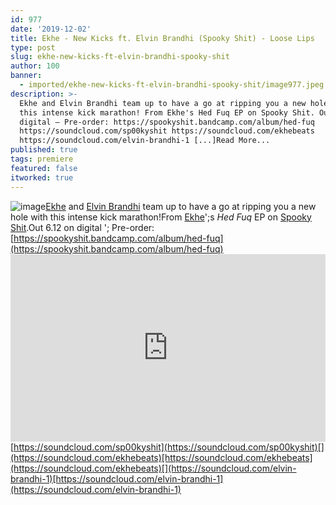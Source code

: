 ```yaml
---
id: 977
date: '2019-12-02'
title: Ekhe - New Kicks ft. Elvin Brandhi (Spooky Shit) - Loose Lips
type: post
slug: ekhe-new-kicks-ft-elvin-brandhi-spooky-shit
author: 100
banner:
  - imported/ekhe-new-kicks-ft-elvin-brandhi-spooky-shit/image977.jpeg
description: >-
  Ekhe and Elvin Brandhi team up to have a go at ripping you a new hole with
  this intense kick marathon! From Ekhe's Hed Fuq EP on Spooky Shit. Out 6.12 on
  digital – Pre-order: https://spookyshit.bandcamp.com/album/hed-fuq
  https://soundcloud.com/sp00kyshit https://soundcloud.com/ekhebeats
  https://soundcloud.com/elvin-brandhi-1 [...]Read More...
published: true
tags: premiere
featured: false
itworked: true
---
```

![image](../imported/ekhe-new-kicks-ft-elvin-brandhi-spooky-shit/image977.jpeg)[Ekhe](https://www.facebook.com/ekhebeats/) and [Elvin Brandhi](https://elvinbrandhi.bandcamp.com/) team up to have a go at ripping you a new hole with this intense kick marathon!From [Ekhe](https://www.residentadvisor.net/dj/ekhe)';s _Hed Fuq_ EP on [Spooky Shit](https://spookyshit.bandcamp.com/).Out 6.12 on digital '; Pre-order: [](https://spookyshit.bandcamp.com/album/hed-fuq)[https://spookyshit.bandcamp.com/album/hed-fuq](https://spookyshit.bandcamp.com/album/hed-fuq)<iframe width='100%' height='300' scrolling='no' frameborder='no' allow='autoplay' src='https://w.soundcloud.com/player/?url=https%3A//api.soundcloud.com/tracks/721816966&color=%23ff5500&auto_play=false&hide_related=false&show_comments=true&show_user=true&show_reposts=false&show_teaser=true'></iframe>[](https://soundcloud.com/sp00kyshit)[https://soundcloud.com/sp00kyshit](https://soundcloud.com/sp00kyshit)[](https://soundcloud.com/ekhebeats)[https://soundcloud.com/ekhebeats](https://soundcloud.com/ekhebeats)[](https://soundcloud.com/elvin-brandhi-1)[https://soundcloud.com/elvin-brandhi-1](https://soundcloud.com/elvin-brandhi-1)